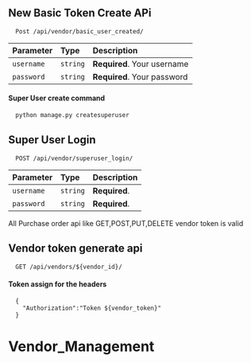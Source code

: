 
## New Basic Token Create APi


```http
  Post /api/vendor/basic_user_created/
```

| Parameter | Type     | Description                |
| :-------- | :------- | :------------------------- |
| `username` | `string` | **Required**. Your username |
| `password` | `string` | **Required**. Your password |

#### Super User create command
```bash
  python manage.py createsuperuser
```
## Super User Login

```http
  POST /api/vendor/superuser_login/
```

| Parameter | Type     | Description                       |
| :-------- | :------- | :-------------------------------- |
| `username`      | `string` | **Required**.  |
| `password`      | `string` | **Required**.  |



All Purchase order api like GET,POST,PUT,DELETE vendor token is valid

## Vendor token generate api
```http
  GET /api/vendors/${vendor_id}/
```

#### Token assign for the headers 

```http
  {
    "Authorization":"Token ${vendor_token}"
  }
```



# Vendor_Management
